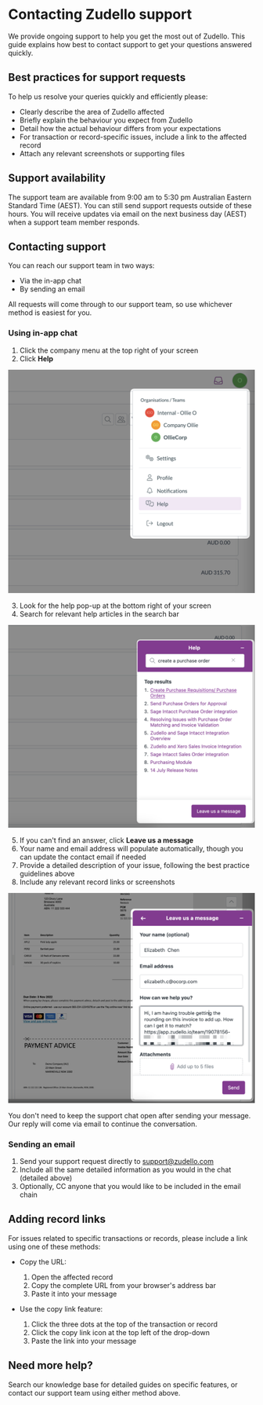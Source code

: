 # Contacting Zudello support

We provide ongoing support to help you get the most out of Zudello. This guide explains how best to contact support to get your questions answered quickly.

## Best practices for support requests

To help us resolve your queries quickly and efficiently please:

- Clearly describe the area of Zudello affected
- Briefly explain the behaviour you expect from Zudello
- Detail how the actual behaviour differs from your expectations
- For transaction or record-specific issues, include a link to the affected record
- Attach any relevant screenshots or supporting files
## Support availability 

The support team are available from 9:00 am to 5:30 pm Australian Eastern Standard Time (AEST). 
You can still send support requests outside of these hours. You will receive updates via email on the next business day (AEST) when a support team member responds.

## Contacting support

You can reach our support team in two ways:

- Via the in-app chat
- By sending an email

All requests will come through to our support team, so use whichever method is easiest for you.

### Using in-app chat

1. Click the company menu at the top right of your screen
2. Click **Help**

![](../images/CleanShot%202025-03-23%20at%2013.00.07@2x.png)

3. Look for the help pop-up at the bottom right of your screen
4. Search for relevant help articles in the search bar

![](../images/CleanShot%202025-03-23%20at%2013.02.35@2x.png)

5. If you can't find an answer, click **Leave us a message**
6. Your name and email address will populate automatically, though you can update the contact email if needed
7. Provide a detailed description of your issue, following the best practice guidelines above
8. Include any relevant record links or screenshots

![](../images/CleanShot%202025-03-23%20at%2013.06.59@2x%201.png)

You don't need to keep the support chat open after sending your message. Our reply will come via email to continue the conversation.

### Sending an email

1. Send your support request directly to support@zudello.com
2. Include all the same detailed information as you would in the chat (detailed above)
3. Optionally, CC anyone that you would like to be included in the email chain

## Adding record links

For issues related to specific transactions or records, please include a link using one of these methods:

- Copy the URL:
   1. Open the affected record
   2. Copy the complete URL from your browser's address bar
   3. Paste it into your message

- Use the copy link feature:
   1. Click the three dots at the top of the transaction or record
   2. Click the copy link icon at the top left of the drop-down
   3. Paste the link into your message

## Need more help?

Search our knowledge base for detailed guides on specific features, or contact our support team using either method above.
